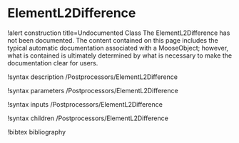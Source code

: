 <!-- MOOSE Documentation Stub: Remove this when content is added. -->

# ElementL2Difference

!alert construction title=Undocumented Class
The ElementL2Difference has not been documented. The content contained on this page includes the
typical automatic documentation associated with a MooseObject; however, what is contained is
ultimately determined by what is necessary to make the documentation clear for users.

!syntax description /Postprocessors/ElementL2Difference

!syntax parameters /Postprocessors/ElementL2Difference

!syntax inputs /Postprocessors/ElementL2Difference

!syntax children /Postprocessors/ElementL2Difference

!bibtex bibliography
